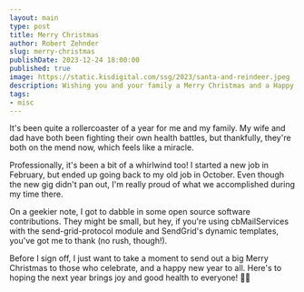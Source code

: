 ```yaml
---
layout: main
type: post
title: Merry Christmas
author: Robert Zehnder
slug: merry-christmas
publishDate: 2023-12-24 18:00:00
published: true
image: https://static.kisdigital.com/ssg/2023/santa-and-reindeer.jpeg
description: Wishing you and your family a Merry Christmas and a Happy New Year!
tags:
- misc
---
```

It's been quite a rollercoaster of a year for me and my family. My wife and dad have both been fighting their own health battles, but thankfully, they're both on the mend now, which feels like a miracle.

Professionally, it's been a bit of a whirlwind too! I started a new job in February, but ended up going back to my old job in October. Even though the new gig didn't pan out, I'm really proud of what we accomplished during my time there.

On a geekier note, I got to dabble in some open source software contributions. They might be small, but hey, if you're using cbMailServices with the send-grid-protocol module and SendGrid's dynamic templates, you've got me to thank (no rush, though!).

Before I sign off, I just want to take a moment to send out a big Merry Christmas to those who celebrate, and a happy new year to all. Here's to hoping the next year brings joy and good health to everyone! 🎄🎉